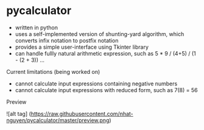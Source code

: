 pycalculator
============

+ written in python
+ uses a self-implemented version of shunting-yard algorithm, which converts infix notation to postfix notation
+ provides a simple user-interface using Tkinter library
+ can handle fullly natural arithmetic expression, such as 5 * 9 / (4+5) / (1 - (2 + 3)) ...

Current limitations (being worked on)
+ cannot calculate input expressions containing negative numbers
+ cannot calculate input expressions with reduced form, such as 7(8) = 56

Preview

![alt tag] (https://raw.githubusercontent.com/nhat-nguyen/pycalculator/master/preview.png)
